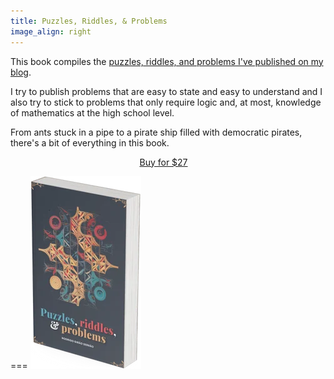 ```yaml
---
title: Puzzles, Riddles, & Problems
image_align: right
---
```


This book compiles the [puzzles, riddles, and problems I've published on my blog](/blog/problems).

I try to publish problems that are easy to state and easy to understand and I also try to stick to problems that only require logic and, at most, knowledge of mathematics at the high school level.

From ants stuck in a pipe to a pirate ship filled with democratic pirates, there's a bit of everything in this book.

<div style="display:flex; justify-content:center;">
<a href="https://gumroad.com/l/wtwqo?wanted=true" target="_blank" class="btn" style="margin-right: 1em;">Buy for $27</a>
</div>

===
![](_book.webp)
